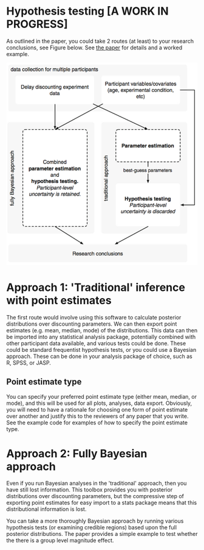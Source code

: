 # Hypothesis testing [A WORK IN PROGRESS]

As outlined in the paper, you could take 2 routes (at least) to your research conclusions, see Figure below. See [the paper](http://link.springer.com/article/10.3758/s13428-015-0672-2) for details and a worked example.

![](HT_schematic.png)

# Approach 1: 'Traditional' inference with point estimates
The first route would involve using this software to calculate posterior distributions over discounting parameters. We can then export point estimates (e.g. mean, median, mode) of the distributions. This data can then be imported into any statistical analysis package, potentially combined with other participant data available, and various tests could be done. These could be standard frequentist hypothesis tests, or you could use a Bayesian approach. These can be done in your analysis package of choice, such as R, SPSS, or JASP.

## Point estimate type
You can specify your preferred point estimate type (either mean, median, or mode), and this will be used for all plots, analyses, data export. Obviously, you will need to have a rationale for choosing one form of point estimate over another and justify this to the reviewers of any paper that you write. See the example code for examples of how to specify the point estimate type.


# Approach 2: Fully Bayesian approach
Even if you run Bayesian analyses in the 'traditional' approach, then you have still lost information. This toolbox provides you with posterior distributions over discounting parameters, but the compressive step of exporting point estimates for easy import to a stats package means that this distributional information is lost.

You can take a more thoroughly Bayesian approach by running various hypothesis tests (or examining credible regions) based upon the full posterior distributions. The paper provides a simple example to test whether the there is a group level magnitude effect.
